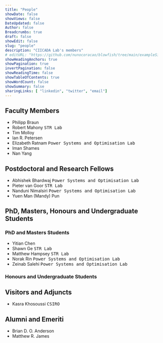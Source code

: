 ```yaml
---
title: "People"
showDate: false
showViews: false
DateUpdated: false
Author: false
Breadcrumbs: true
draft: false
showEdit: false
slug: "people"
description: "CIICADA Lab's members"
# editURL: "https://github.com/nunocoracao/blowfish/tree/main/exampleSite/content"
showHeadingAnchors: true
showPagination: true
invertPagination: false
showReadingTime: false
showTableOfContents: true
showWordCount: false
showSummary: false
sharingLinks: [ "linkedin", "twitter", "email"]
---
```




## Faculty Members

- Philipp Braun
- Robert Mahony <kbd> STR Lab </kbd>
- Tim Molloy
- Ian R. Petersen
- Elizabeth Ratnam <kbd> Power Systems and Optimisation Lab </kbd>
- Iman Shames
- Nan Yang

## Postdoctoral and Research Fellows

- Abhishek Bhardwaj <kbd> Power Systems and Optimisation Lab </kbd>
- Pieter van Goor <kbd> STR Lab </kbd>
- Nanduni Nimalsiri <kbd> Power Systems and Optimisation Lab </kbd>
- Yuen Man (Mandy) Pun


## PhD, Masters, Honours and Undergraduate Students

### PhD and Masters Students

- Yitian Chen
- Shawn Ge <kbd> STR Lab </kbd>
- Matthew Hampsey <kbd> STR Lab </kbd>
- Norak Rin <kbd> Power Systems and Optimisation Lab </kbd>
- Zeinab Salehi <kbd> Power Systems and Optimisation Lab </kbd>

### Honours and Undergraduate Students


## Visitors and Adjuncts

- Kasra Khosoussi <kbd> CSIRO </kbd>

## Alumni and Emeriti

- Brian D. O. Anderson
- Matthew R. James
